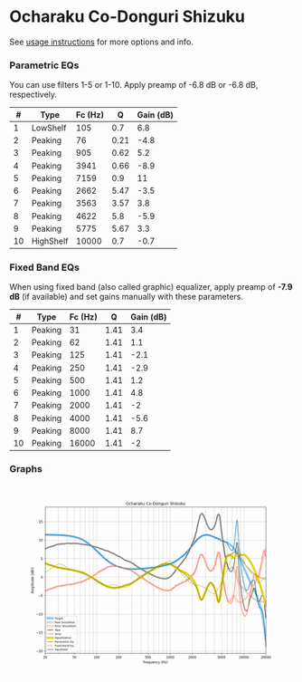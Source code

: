 # Ocharaku Co-Donguri Shizuku
See [usage instructions](https://github.com/jaakkopasanen/AutoEq#usage) for more options and info.

### Parametric EQs
You can use filters 1-5 or 1-10. Apply preamp of -6.8 dB or -6.8 dB, respectively.

|   # | Type      |   Fc (Hz) |    Q |   Gain (dB) |
|-----|-----------|-----------|------|-------------|
|   1 | LowShelf  |       105 | 0.7  |         6.8 |
|   2 | Peaking   |        76 | 0.21 |        -4.8 |
|   3 | Peaking   |       905 | 0.62 |         5.2 |
|   4 | Peaking   |      3941 | 0.66 |        -8.9 |
|   5 | Peaking   |      7159 | 0.9  |        11   |
|   6 | Peaking   |      2662 | 5.47 |        -3.5 |
|   7 | Peaking   |      3563 | 3.57 |         3.8 |
|   8 | Peaking   |      4622 | 5.8  |        -5.9 |
|   9 | Peaking   |      5775 | 5.67 |         3.3 |
|  10 | HighShelf |     10000 | 0.7  |        -0.7 |

### Fixed Band EQs
When using fixed band (also called graphic) equalizer, apply preamp of **-7.9 dB** (if available) and set gains manually with these parameters.

|   # | Type    |   Fc (Hz) |    Q |   Gain (dB) |
|-----|---------|-----------|------|-------------|
|   1 | Peaking |        31 | 1.41 |         3.4 |
|   2 | Peaking |        62 | 1.41 |         1.1 |
|   3 | Peaking |       125 | 1.41 |        -2.1 |
|   4 | Peaking |       250 | 1.41 |        -2.9 |
|   5 | Peaking |       500 | 1.41 |         1.2 |
|   6 | Peaking |      1000 | 1.41 |         4.8 |
|   7 | Peaking |      2000 | 1.41 |        -2   |
|   8 | Peaking |      4000 | 1.41 |        -5.6 |
|   9 | Peaking |      8000 | 1.41 |         8.7 |
|  10 | Peaking |     16000 | 1.41 |        -2   |

### Graphs
![](./Ocharaku%20Co-Donguri%20Shizuku.png)
